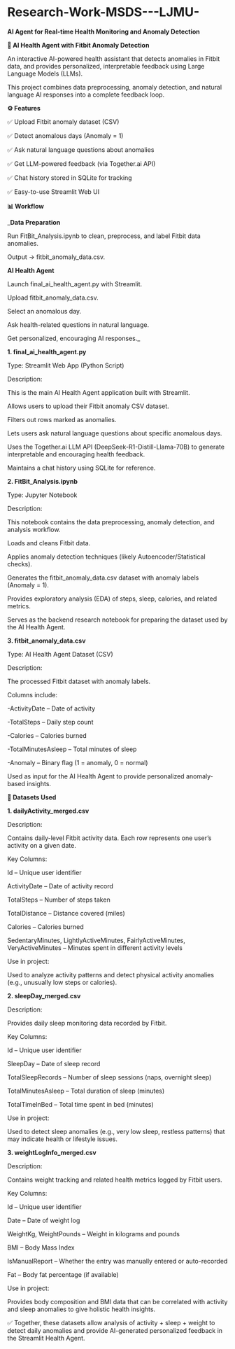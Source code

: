 # Research-Work-MSDS---LJMU-


**AI Agent for Real-time Health Monitoring and Anomaly Detection**

**🧠 AI Health Agent with Fitbit Anomaly Detection**

An interactive AI-powered health assistant that detects anomalies in Fitbit data, and provides personalized, interpretable feedback using Large Language Models (LLMs).

This project combines data preprocessing, anomaly detection, and natural language AI responses into a complete feedback loop.

**⚙️ Features**

✅ Upload Fitbit anomaly dataset (CSV)

✅ Detect anomalous days (Anomaly = 1)

✅ Ask natural language questions about anomalies

✅ Get LLM-powered feedback (via Together.ai API)

✅ Chat history stored in SQLite for tracking

✅ Easy-to-use Streamlit Web UI


**📊 Workflow**

_**Data Preparation**

Run FitBit_Analysis.ipynb to clean, preprocess, and label Fitbit data anomalies.

Output → fitbit_anomaly_data.csv.

**AI Health Agent**

Launch final_ai_health_agent.py with Streamlit.

Upload fitbit_anomaly_data.csv.

Select an anomalous day.

Ask health-related questions in natural language.

Get personalized, encouraging AI responses._


**1. final_ai_health_agent.py**

Type: Streamlit Web App (Python Script)

Description:

This is the main AI Health Agent application built with Streamlit.

Allows users to upload their Fitbit anomaly CSV dataset.

Filters out rows marked as anomalies.

Lets users ask natural language questions about specific anomalous days.

Uses the Together.ai LLM API (DeepSeek-R1-Distill-Llama-70B) to generate interpretable and encouraging health feedback.

Maintains a chat history using SQLite for reference.


**2. FitBit_Analysis.ipynb**

Type: Jupyter Notebook

Description:

This notebook contains the data preprocessing, anomaly detection, and analysis workflow.

Loads and cleans Fitbit data.

Applies anomaly detection techniques (likely Autoencoder/Statistical checks).

Generates the fitbit_anomaly_data.csv dataset with anomaly labels (Anomaly = 1).

Provides exploratory analysis (EDA) of steps, sleep, calories, and related metrics.

Serves as the backend research notebook for preparing the dataset used by the AI Health Agent.


**3. fitbit_anomaly_data.csv**

Type: AI Health Agent Dataset (CSV)

Description:

The processed Fitbit dataset with anomaly labels.

Columns include:

-ActivityDate – Date of activity

-TotalSteps – Daily step count

-Calories – Calories burned

-TotalMinutesAsleep – Total minutes of sleep

-Anomaly – Binary flag (1 = anomaly, 0 = normal)

Used as input for the AI Health Agent to provide personalized anomaly-based insights.



**📁 Datasets Used**


**1. dailyActivity_merged.csv**

Description:

Contains daily-level Fitbit activity data. Each row represents one user’s activity on a given date.

Key Columns:

Id – Unique user identifier

ActivityDate – Date of activity record

TotalSteps – Number of steps taken

TotalDistance – Distance covered (miles)

Calories – Calories burned

SedentaryMinutes, LightlyActiveMinutes, FairlyActiveMinutes, VeryActiveMinutes – Minutes spent in different activity levels

Use in project:

Used to analyze activity patterns and detect physical activity anomalies (e.g., unusually low steps or calories).


**2. sleepDay_merged.csv**

Description:

Provides daily sleep monitoring data recorded by Fitbit.

Key Columns:

Id – Unique user identifier

SleepDay – Date of sleep record

TotalSleepRecords – Number of sleep sessions (naps, overnight sleep)

TotalMinutesAsleep – Total duration of sleep (minutes)

TotalTimeInBed – Total time spent in bed (minutes)

Use in project:

Used to detect sleep anomalies (e.g., very low sleep, restless patterns) that may indicate health or lifestyle issues.


**3. weightLogInfo_merged.csv**

Description:

Contains weight tracking and related health metrics logged by Fitbit users.

Key Columns:

Id – Unique user identifier

Date – Date of weight log

WeightKg, WeightPounds – Weight in kilograms and pounds

BMI – Body Mass Index

IsManualReport – Whether the entry was manually entered or auto-recorded

Fat – Body fat percentage (if available)

Use in project:

Provides body composition and BMI data that can be correlated with activity and sleep anomalies to give holistic health insights.


✅ Together, these datasets allow analysis of activity + sleep + weight to detect daily anomalies and provide AI-generated personalized feedback in the Streamlit Health Agent.

